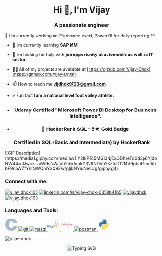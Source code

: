 <h1 align="center">Hi 👋, I'm Vijay</h1>
<h3 align="center">A passionate engineer</h3>
🔭 I’m currently working on **advance excel, Power BI for daily reporting.**

- 🌱 I’m currently learning **SAP MM**

- 🤝 I’m looking for help with **job opportunity at automobile as well as IT sector.**

- 👨‍💻 All of my projects are available at [https://github.com/Vijay-Dhok](https://github.com/Vijay-Dhok)

- 📫 How to reach me **vijdhok9723@gmail.com**

- ⚡ Fun fact **I am a national level foot volley athlete.**
- <h3 align="center">Udemy Certified "Microsoft Power BI Desktop for Business Intelligence".</h3>
- <h3 align="center">🥇 HackerRank SQL – 5★ Gold Badge</h3>
<h3 align="center">Certified in SQL (Basic and Intermediate) by HackerRank </h3>
![GIF Description](https://media1.giphy.com/media/v1.Y2lkPTc5MGI3NjExODhxeTd0d3p6YjdoNW44cnQwczJzaW9sNWJub2dkdnpkY3V6NDVoYSZlcD12MV9pbnRlcm5hbF9naWZfYnlfaWQmY3Q9Zw/gIjDNYiuNe0Ug/giphy.gif)

<h3 align="left">Connect with me:</h3>
<p align="left">
<a href="https://twitter.com/vijay_dhok100" target="blank"><img align="center" src="https://raw.githubusercontent.com/rahuldkjain/github-profile-readme-generator/master/src/images/icons/Social/twitter.svg" alt="vijay_dhok100" height="30" width="40" /></a>
<a href="https://linkedin.com/in/linkedin.com/in/vijay-dhok-0350b41b5" target="blank"><img align="center" src="https://raw.githubusercontent.com/rahuldkjain/github-profile-readme-generator/master/src/images/icons/Social/linked-in-alt.svg" alt="linkedin.com/in/vijay-dhok-0350b41b5" height="30" width="40" /></a>
<a href="https://kaggle.com/vijaydhok" target="blank"><img align="center" src="https://raw.githubusercontent.com/rahuldkjain/github-profile-readme-generator/master/src/images/icons/Social/kaggle.svg" alt="vijaydhok" height="30" width="40" /></a>
<a href="https://instagram.com/vijay_dhok100" target="blank"><img align="center" src="https://raw.githubusercontent.com/rahuldkjain/github-profile-readme-generator/master/src/images/icons/Social/instagram.svg" alt="vijay_dhok100" height="30" width="40" /></a>
</p>

<h3 align="left">Languages and Tools:</h3>
<p align="left"> <a href="https://www.cprogramming.com/" target="_blank" rel="noreferrer"> <img src="https://raw.githubusercontent.com/devicons/devicon/master/icons/c/c-original.svg" alt="c" width="40" height="40"/> </a> <a href="https://git-scm.com/" target="_blank" rel="noreferrer"> <img src="https://www.vectorlogo.zone/logos/git-scm/git-scm-icon.svg" alt="git" width="40" height="40"/> </a> <a href="https://www.microsoft.com/en-us/sql-server" target="_blank" rel="noreferrer"> <img src="https://www.svgrepo.com/show/303229/microsoft-sql-server-logo.svg" alt="mssql" width="40" height="40"/> </a> <a href="https://www.mysql.com/" target="_blank" rel="noreferrer"> <img src="https://raw.githubusercontent.com/devicons/devicon/master/icons/mysql/mysql-original-wordmark.svg" alt="mysql" width="40" height="40"/> </a> <a href="https://www.oracle.com/" target="_blank" rel="noreferrer"> <img src="https://raw.githubusercontent.com/devicons/devicon/master/icons/oracle/oracle-original.svg" alt="oracle" width="40" height="40"/> </a> <a href="https://postman.com" target="_blank" rel="noreferrer"> <img src="https://www.vectorlogo.zone/logos/getpostman/getpostman-icon.svg" alt="postman" width="40" height="40"/> </a> <a href="https://www.python.org" target="_blank" rel="noreferrer"> <img src="https://raw.githubusercontent.com/devicons/devicon/master/icons/python/python-original.svg" alt="python" width="40" height="40"/> </a> </p>

<p><img align="center" src="https://github-readme-stats.vercel.app/api/top-langs?username=vijay-dhok&show_icons=true&locale=en&layout=compact" alt="vijay-dhok" /></p>
<p align="center">
  <img src="https://readme-typing-svg.demolab.com?font=Fira+Code&pause=1000&color=00FF00&width=435&lines=Loading+Snake+Game...;Initializing+GitHub+Grid...;Ready+to+Play!+🎮" alt="Typing SVG" />
</p>



